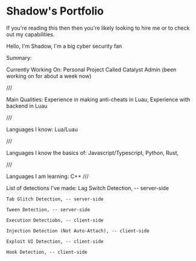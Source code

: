 # Shadow's Portfolio

If you're reading this then then you're likely looking to hire me or to check out my capabilities.

Hello, I'm Shadow, 
I'm a big cyber security fan


Summary: 

  Currently Working On:
    Personal Project Called Catalyst Admin (been working on for about a week now)
    
  ///
  
  Main Qualities:
    Experience in making anti-cheats in Luau,
    Experience with backend in Luau
    
  ///

  Languages I know:
    Lua/Luau

  ///
  
  Languages I know the basics of:
    Javascript/Typescript,
    Python,
    Rust,

  ///
  
  Languages I am learning:
    C++
  ///

  List of detections I've made:
    Lag Switch Detection, -- server-side  
    
    Tab Glitch Detection, -- server-side  
    
    Tween Detection, -- server-side  
    
    Execution Detectiobn, -- client-side  
    
    Injection Detection (Not Auto-Attach), -- client-side 
    
    Exploit UI Detection, -- client-side  
    
    Hook Detection, -- client-side  
  
